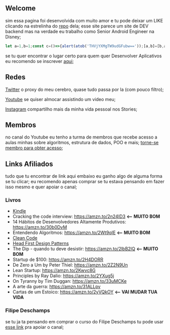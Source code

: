 ## Welcome
sim essa pagina foi desenvolvida com muito amor e tu pode deixar um LIKE clicando na estrelinha do [repo](https://github.com/lucasmontano/lucasmontano.com/) dela;
esse site parece um site de DEV backend mas na verdade eu trabalho como Senior Android Engineer na Disney;

```javascript
let a=1,b=1;const c=()=>{alert(atob('THVjYXMgTW9udGFubw=='));[a,b]=[b,a+b];setTimeout(c,a*6e4)};setTimeout(c,a*6e4);
```

se tu quer encontrar o lugar certo para quem quer Desenvolver Aplicativos eu recomendo se inscrever [aqui](https://webinar.appacademy.dev/free);

## Redes
[Twitter](https://twitter.com/lucas_montano) o proxy do meu cerebro, quase tudo passa por la (com pouco filtro);

[Youtube](https://www.youtube.com/lucasmontano) se quiser almocar assistindo um video meu;

[Instagram](https://instagram.com/lucasmontano/) compartilho mais da minha vida pessoal nos Stories;

## Membros
no canal do Youtube eu tenho a turma de membros que recebe acesso a aulas minhas sobre algoritmos, estrutura de dados, POO e mais;
[torne-se membro para obter acesso](https://www.youtube.com/channel/UCyHOBY6IDZF9zOKJPou2Rgg/join);

## Links Afiliados

tudo que tu encontrar de link aqui embaixo eu ganho algo de alguma forma se tu clicar;
eu recomendo apenas comprar se tu estava pensando em fazer isso mesmo e quer apoiar o canal;

### Livros
- [Kindle](https://www.amazon.com.br/gp/search?ie=UTF8&tag=lucasmontan05-20&linkCode=ur2&linkId=a96949b7784d7908d8d65a2190ece81c&camp=1789&creative=9325&index=digital-text&keywords=Kindle)
- Cracking the code interview: https://amzn.to/2n24ID3 **<-- MUITO BOM**
- 14 Hábitos de Desenvolvedores Altamente Produtivos: https://amzn.to/30b0DvM
- Entendendo Algoritmos: https://amzn.to/2Wt9qIE **<-- MUITO BOM**
- [Clean Code](https://www.amazon.com.br/gp/search?ie=UTF8&tag=lucasmontan05-20&linkCode=ur2&linkId=88e99d99abfb9cf66c8327fcfae4acf7&camp=1789&creative=9325&index=books&keywords=CleanCode)
- [Head First Design Patterns](https://www.amazon.com.br/gp/search?ie=UTF8&tag=lucasmontan05-20&linkCode=ur2&linkId=baab0e1781e2591add7e78a2a18a99c2&camp=1789&creative=9325&index=books&keywords=HeadFirstDesignPatterns)
- The Dip - quando tu deve desistir: https://amzn.to/2lbB2lQ **<-- MUITO BOM**
- Startup de $100: https://amzn.to/2H4DORR
- De Zero a Um by Peter Thiel: https://amzn.to/2Z2N9Un
- Lean Startup: https://amzn.to/2Kwvc8G
- Principles by Ray Dalio: https://amzn.to/2YXug5j
- On Tyranny by Tim Duggan: https://amzn.to/33uMCKe
- A arte da guerra: https://amzn.to/31ALLpv
- Cartas de um Estoico: https://amzn.to/2yVQkOY **<-- VAI MUDAR TUA VIDA**

### Filipe Deschamps
se tu ja ta pensando em comprar o curso do ​⁠Filipe Deschamps tu pode usar [esse link](https://go.hotmart.com/N85311804K) pra apoiar o canal;
